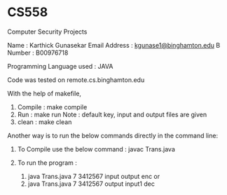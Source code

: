 # CS558
Computer Security Projects

Name : Karthick Gunasekar
Email Address : kgunase1@binghamton.edu
B Number : B00976718

Programming Language used : JAVA

Code was tested on remote.cs.binghamton.edu

With the help of makefile, 
1) Compile : make compile
2) Run : make run 
    Note : default key, input and output files are given
3) clean : make clean

Another way is to run the below commands directly in the command line:

1) To Compile use the below command :
    javac Trans.java

2) To run the program :
    1) java Trans.java 7 3412567 input output enc
    or
    2) java Trans.java 7 3412567 output input1 dec

